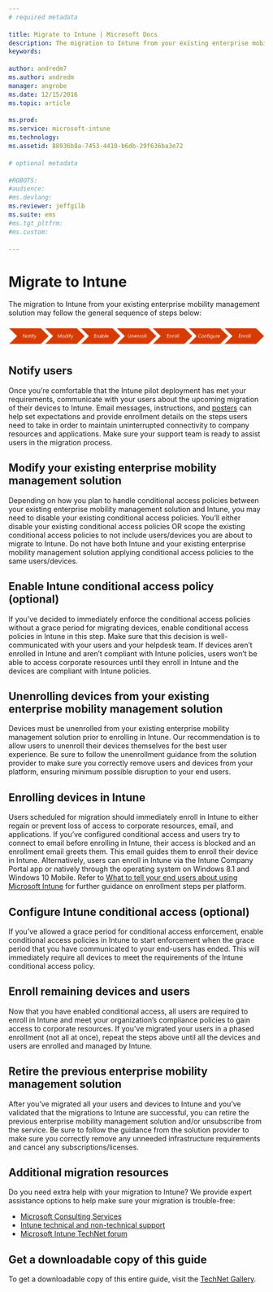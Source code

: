 ```yaml
---
# required metadata

title: Migrate to Intune | Microsoft Docs
description: The migration to Intune from your existing enterprise mobility management solution may follow the general sequence of steps below.
keywords:

author: andredm7
ms.author: andredm
manager: angrobe
ms.date: 12/15/2016
ms.topic: article

ms.prod:
ms.service: microsoft-intune
ms.technology:
ms.assetid: 88936b8a-7453-4410-b6db-29f636ba3e72

# optional metadata

#ROBOTS:
#audience:
#ms.devlang:
ms.reviewer: jeffgilb
ms.suite: ems
#ms.tgt_pltfrm:
#ms.custom:

---
```


# Migrate to Intune


The migration to Intune from your existing enterprise mobility management solution may follow the general sequence of steps below:

![Migration steps for Intune](./media/migrate-intune-steps.png)

## Notify users

Once you’re comfortable that the Intune pilot deployment has met your requirements, communicate with your users about the upcoming migration of their devices to Intune. Email messages, instructions, and [posters](https://gallery.technet.microsoft.com/Intune-End-User-Enrollment-3a0c9b0c?WT.mc_id=Blog_Intune_General_PCIT) can help set expectations and provide enrollment details on the steps users need to take in order to maintain uninterrupted connectivity to company resources and applications. Make sure your support team is ready to assist users in the migration process.

## Modify your existing enterprise mobility management solution

Depending on how you plan to handle conditional access policies between your existing enterprise mobility management solution and Intune, you may need to disable your existing conditional access policies. You’ll either disable your existing conditional access policies OR scope the existing conditional access policies to not include users/devices you are about to migrate to Intune.  Do not have both Intune and your existing enterprise mobility management solution applying conditional access policies to the same users/devices.

## Enable Intune conditional access policy (optional)

If you’ve decided to immediately enforce the conditional access policies without a grace period for migrating devices, enable conditional access policies in Intune in this step.  Make sure that this decision is well-communicated with your users and your helpdesk team.  If devices aren’t enrolled in Intune and aren’t compliant with Intune policies, users won’t be able to access corporate resources until they enroll in Intune and the devices are compliant with Intune policies.

## Unenrolling devices from your existing enterprise mobility management solution

Devices must be unenrolled from your existing enterprise mobility management solution prior to enrolling in Intune. Our recommendation is to allow users to unenroll their devices themselves for the best user experience.  Be sure to follow the unenrollment guidance from the solution provider to make sure you correctly remove users and devices from your platform, ensuring minimum possible disruption to your end users.

## Enrolling devices in Intune

Users scheduled for migration should immediately enroll in Intune to either regain or prevent loss of access to corporate resources, email, and applications. If you’ve configured conditional access and users try to connect to email before enrolling in Intune, their access is blocked and an enrollment email greets them. This email guides them to enroll their device in Intune.  Alternatively, users can enroll in Intune via the Intune Company Portal app or natively through the operating system on Windows 8.1 and Windows 10 Mobile. Refer to [What to tell your end users about using Microsoft Intune](/intune/deploy-use/how-to-educate-your-end-users-about-microsoft-intune) for further guidance on enrollment steps per platform.

## Configure Intune conditional access (optional)

If you’ve allowed a grace period for conditional access enforcement, enable conditional access policies in Intune to start enforcement when the grace period that you have communicated to your end-users has ended. This will immediately require all devices to meet the requirements of the Intune conditional access policy.

## Enroll remaining devices and users

Now that you have enabled conditional access, all users are required to enroll in Intune and meet your organization’s compliance policies to gain access to corporate resources. If you’ve migrated your users in a phased enrollment (not all at once), repeat the steps above until all the devices and users are enrolled and managed by Intune.

## Retire the previous enterprise mobility management solution

After you’ve migrated all your users and devices to Intune and you’ve validated that the migrations to Intune are successful, you can retire the previous enterprise mobility management solution and/or unsubscribe from the service. Be sure to follow the guidance from the solution provider to make sure you correctly remove any unneeded infrastructure requirements and cancel any subscriptions/licenses.

## Additional migration resources

Do you need extra help with your migration to Intune? We provide expert assistance options to help make sure your migration is trouble-free:

<!--- - [Microsoft Intune Onboarding](/em/solutions/fasttrack-center-benefit-for-enterprise-mobility-suite-ems)--->
- [Microsoft Consulting Services](https://www.microsoft.com/en-us/microsoftservices/default.aspx)
- [Intune technical and non-technical support](/intune/troubleshoot/how-to-get-support-for-microsoft-intune)
- [Microsoft Intune TechNet forum](https://social.technet.microsoft.com/Forums/en-US/home?forum=microsoftintuneprod)

## Get a downloadable copy of this guide

To get a downloadable copy of this entire guide, visit the [TechNet Gallery](https://gallery.technet.microsoft.com/Migrating-to-Intune-ea439387).

